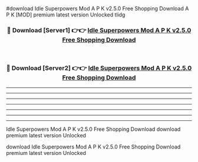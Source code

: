#download Idle Superpowers Mod A P K v2.5.0 Free Shopping Download A P K [MOD] premium latest version Unlocked tlidg 



<div align="center">
<h3>🔴 Download [Server1] 👉👉 <a href="https://apkdownload1.web.app/">Idle Superpowers Mod A P K v2.5.0 Free Shopping Download</a></h3><br>

<h3>🔴 Download [Server2] 👉👉 <a href="https://apkdownload1.web.app/">Idle Superpowers Mod A P K v2.5.0 Free Shopping Download</a></h3>
</div>





----------------------------------------------------------

----------------------------------------------------------

----------------------------------------------------------

----------------------------------------------------------

----------------------------------------------------------

----------------------------------------------------------

----------------------------------------------------------

Idle Superpowers Mod A P K v2.5.0 Free Shopping Download download premium latest version Unlocked

download Idle Superpowers Mod A P K v2.5.0 Free Shopping Download premium latest version Unlocked
